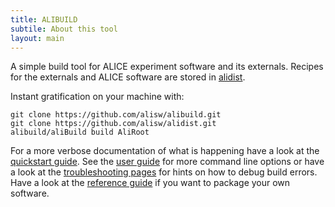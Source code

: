 ```yaml
---
title: ALIBUILD
subtile: About this tool
layout: main
---
```


A simple build tool for ALICE experiment software and its externals. Recipes
for the externals and ALICE software are stored in
[alidist](https://github.com/alisw/alidist).

Instant gratification on your machine with:

    git clone https://github.com/alisw/alibuild.git
    git clone https://github.com/alisw/alidist.git
    alibuild/aliBuild build AliRoot

For a more verbose documentation of what is happening have a look at
the [quickstart guide](quick.html). See the [user guide](user.html)
for more command line options or have a look at the [troubleshooting
pages](troubleshooting.html) for hints on how to debug build errors.
Have a look at the [reference guide](reference.html) if you want to
package your own software.
